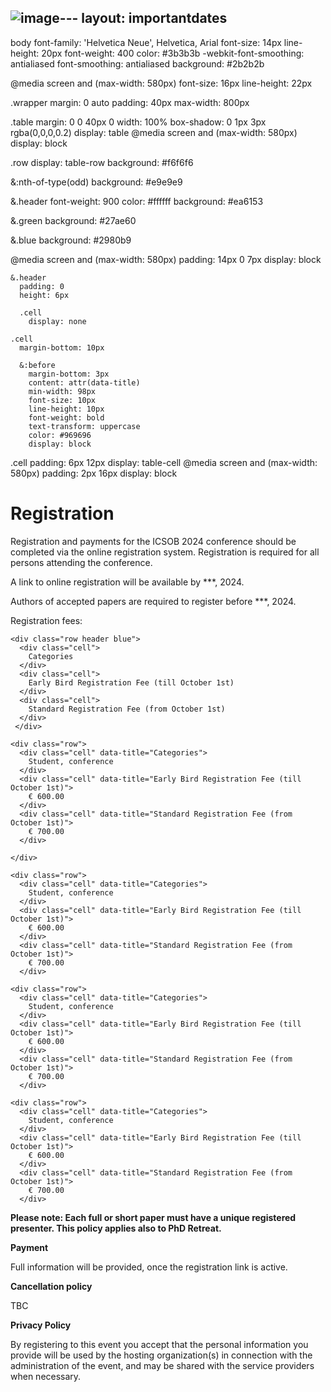 ![image](https://github.com/icsob2024/icsob2024.github.io/assets/54010269/4c60a8ed-c55a-420c-adca-c0df9acf6ee7)---
layout: importantdates
---
body
  font-family: 'Helvetica Neue', Helvetica, Arial
  font-size: 14px
  line-height: 20px
  font-weight: 400
  color: #3b3b3b
  -webkit-font-smoothing: antialiased
  font-smoothing: antialiased
  background: #2b2b2b
  
  @media screen and (max-width: 580px)
    font-size: 16px
    line-height: 22px

.wrapper
  margin: 0 auto
  padding: 40px
  max-width: 800px

.table
  margin: 0 0 40px 0
  width: 100%
  box-shadow: 0 1px 3px rgba(0,0,0,0.2)
  display: table
  @media screen and (max-width: 580px)
    display: block

.row
  display: table-row
  background: #f6f6f6
  
  &:nth-of-type(odd)
    background: #e9e9e9
  
  &.header
    font-weight: 900
    color: #ffffff
    background: #ea6153
  
  &.green
    background: #27ae60
  
  &.blue
    background: #2980b9
   
  @media screen and (max-width: 580px)
    padding: 14px 0 7px
    display: block
    
    &.header
      padding: 0
      height: 6px
      
      .cell
        display: none
    
    .cell
      margin-bottom: 10px
      
      &:before
        margin-bottom: 3px
        content: attr(data-title)
        min-width: 98px
        font-size: 10px
        line-height: 10px
        font-weight: bold
        text-transform: uppercase
        color: #969696
        display: block

.cell
  padding: 6px 12px
  display: table-cell
  @media screen and (max-width: 580px)
    padding: 2px 16px
    display: block
    
<div class="col-lg8 mx-auto">
    <h1 class="display-4" style="text-align: left;">
        Registration
    </h1>
    <p> Registration and payments for the ICSOB 2024 conference should be completed via the online registration system. Registration is required for all persons attending the conference.</p>

<p> A link to online registration will be available by ***, 2024.</p>

<p> Authors of accepted papers are required to register before ***, 2024.</p>

<p> Registration fees:</p>
<p>
 <div class="wrapper">
  

  <div class="table">
    
    <div class="row header blue">
      <div class="cell">
        Categories
      </div>
      <div class="cell">
        Early Bird Registration Fee (till October 1st)
      </div>
      <div class="cell">
        Standard Registration Fee (from October 1st)
      </div>
     </div>
    
    <div class="row">
      <div class="cell" data-title="Categories">
        Student, conference
      </div>
      <div class="cell" data-title="Early Bird Registration Fee (till October 1st)">
        € 600.00
      </div>
      <div class="cell" data-title="Standard Registration Fee (from October 1st)">
        € 700.00
      </div>

    </div>
    
    <div class="row">
      <div class="cell" data-title="Categories">
        Student, conference
      </div>
      <div class="cell" data-title="Early Bird Registration Fee (till October 1st)">
        € 600.00
      </div>
      <div class="cell" data-title="Standard Registration Fee (from October 1st)">
        € 700.00
      </div>
    
    <div class="row">
      <div class="cell" data-title="Categories">
        Student, conference
      </div>
      <div class="cell" data-title="Early Bird Registration Fee (till October 1st)">
        € 600.00
      </div>
      <div class="cell" data-title="Standard Registration Fee (from October 1st)">
        € 700.00
      </div>
    
    <div class="row">
      <div class="cell" data-title="Categories">
        Student, conference
      </div>
      <div class="cell" data-title="Early Bird Registration Fee (till October 1st)">
        € 600.00
      </div>
      <div class="cell" data-title="Standard Registration Fee (from October 1st)">
        € 700.00
      </div>
    
  </div>
  
</div>

</p>
<p><b>Please note: Each full or short paper must have a unique registered presenter. This policy applies also to PhD Retreat.</b></p>

<p><b>Payment</b></p>

Full information will be provided, once the registration link is active.

<p><b>Cancellation policy</b></p>
TBC

<p><b>Privacy Policy</b></p>

By registering to this event you accept that the personal information you provide will be used by the hosting organization(s) in connection with the administration of the event, and may be shared with the service providers when necessary.
